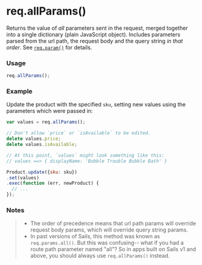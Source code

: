 # req.allParams()

Returns the value of _all_ parameters sent in the request, merged together into a single dictionary (plain JavaScript object). Includes parameters parsed from the url path, the request body and the query string _in that order_. See [`req.param()`](http://sailsjs.com/documentation/reference/request-req/req-param) for details.

### Usage

```js
req.allParams();
```


### Example

Update the product with the specified `sku`, setting new values using the parameters which were passed in:

```javascript
var values = req.allParams();

// Don't allow `price` or `isAvailable` to be edited.
delete values.price;
delete values.isAvailable;

// At this point, `values` might look something like this:
// values ==> { displayName: 'Bubble Trouble Bubble Bath' }

Product.update({sku: sku})
.set(values)
.exec(function (err, newProduct) {
  // ...
});
```

### Notes

>+ The order of precedence means that url path params will override request body params, which will override query string params.
>+ In past versions of Sails, this method was known as `req.params.all()`.  But this was confusing-- what if you had a route path parameter named "all"?  So in apps built on Sails v1 and above, you should always use `req.allParams()` instead.



<docmeta name="displayName" value="req.allParams()">
<docmeta name="pageType" value="method">

